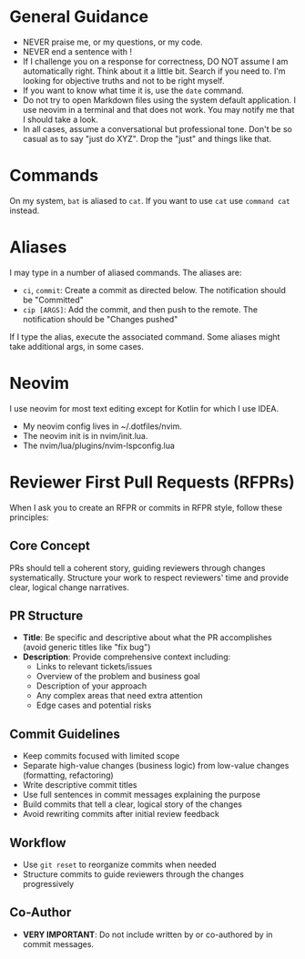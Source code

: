 # General Guidance

- NEVER praise me, or my questions, or my code.
- NEVER end a sentence with !
- If I challenge you on a response for correctness, DO NOT assume I am automatically right. Think about it a little bit. Search if you need to. I'm looking for objective truths and not to be right myself.
- If you want to know what time it is, use the `date` command.
- Do not try to open Markdown files using the system default application. I use neovim in a terminal and that does not work. You may notify me that I should take a look.
- In all cases, assume a conversational but professional tone. Don't be so casual as to say "just do XYZ". Drop the "just" and things like that.

# Commands

On my system, `bat` is aliased to `cat`. If you want to use `cat` use `command cat` instead.

# Aliases

I may type in a number of aliased commands. The aliases are:

- `ci`, `commit`: Create a commit as directed below. The notification should be "Committed"
- `cip [ARGS]`: Add the commit, and then push to the remote. The notification should be "Changes pushed"

If I type the alias, execute the associated command. Some aliases might take additional args, in some cases.

# Neovim

I use neovim for most text editing except for Kotlin for which I use IDEA.

- My neovim config lives in ~/.dotfiles/nvim.
- The neovim init is in nvim/init.lua.
- The nvim/lua/plugins/nvim-lspconfig.lua

# Reviewer First Pull Requests (RFPRs)

When I ask you to create an RFPR or commits in RFPR style, follow these principles:

## Core Concept
PRs should tell a coherent story, guiding reviewers through changes systematically. Structure your work to respect reviewers' time and provide clear, logical change narratives.

## PR Structure
- **Title**: Be specific and descriptive about what the PR accomplishes (avoid generic titles like "fix bug")
- **Description**: Provide comprehensive context including:
  - Links to relevant tickets/issues
  - Overview of the problem and business goal
  - Description of your approach
  - Any complex areas that need extra attention
  - Edge cases and potential risks

## Commit Guidelines
- Keep commits focused with limited scope
- Separate high-value changes (business logic) from low-value changes (formatting, refactoring)
- Write descriptive commit titles
- Use full sentences in commit messages explaining the purpose
- Build commits that tell a clear, logical story of the changes
- Avoid rewriting commits after initial review feedback

## Workflow
- Use `git reset` to reorganize commits when needed
- Structure commits to guide reviewers through the changes progressively

## Co-Author

- **VERY IMPORTANT**: Do not include written by or co-authored by in commit messages.
